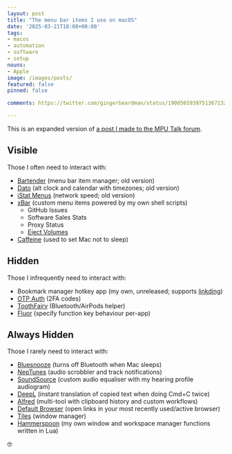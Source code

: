 ```yaml
---
layout: post
title: "The menu bar items I use on macOS"
date: '2025-03-21T18:08+00:00'
tags:
- macos
- automation
- software
- setup
nouns:
- Apple
image: /images/posts/
featured: false
pinned: false

comments: https://twitter.com/gingerbeardman/status/1900565939751367132

---
```


This is an expanded version of [a post I made to the MPU Talk forum](https://talk.macpowerusers.com/t/787-revisiting-our-mac-menu-bars/40090/44?u=gingerbeardman).

## Visible

Those I often need to interact with:

- [Bartender](https://www.macbartender.com) (menu bar item manager; old version)
- [Dato](https://sindresorhus.com/dato) (alt clock and calendar with timezones; old version)
- [iStat Menus](https://bjango.com/mac/istatmenus/) (network speed; old version)
- [xBar](https://xbarapp.com) (custom menu items powered by my own shell scripts)
  - GitHub Issues
  - Software Sales Stats
  - Proxy Status
  - [Eject Volumes](/2025/02/08/automating-the-cleaning-of-macos-specific-files-on-eject/)
- [Caffeine](https://www.caffeine-app.net) (used to set Mac not to sleep)

## Hidden

Those I infrequently need to interact with:

- Bookmark manager hotkey app (my own, unreleased; supports [linkding](https://github.com/sissbruecker/linkding))
- [OTP Auth](https://apps.apple.com/us/app/otp-auth/id1471867429) (2FA codes)
- [ToothFairy](https://c-command.com/toothfairy/) (Bluetooth/AirPods helper) 
- [Fluor](https://github.com/Pyroh/Fluor) (specify function key behaviour per-app)

## Always Hidden

Those I rarely need to interact with:

- [Bluesnooze](https://github.com/odlp/bluesnooze) (turns off Bluetooth when Mac sleeps)
- [NepTunes](https://micropixels.software/apps/neptunes) (audio scrobbler and track notifications)
- [SoundSource](https://rogueamoeba.com/soundsource/) (custom audio equaliser with my hearing profile audiogram)
- [DeepL](https://www.deepl.com/en/macos-app) (instant translation of copied text when doing Cmd+C twice) 
- [Alfred](https://www.alfredapp.com) (multi-tool with clipboard history and custom workflows)
- [Default Browser](https://github.com/apexskier/DefaultBrowser) (open links in your most recently used/active browser)
- [Tiles](https://freemacsoft.net/tiles/) (window manager)
- [Hammerspoon](https://www.hammerspoon.org) (my own window and workspace manager functions written in Lua)

🤓
